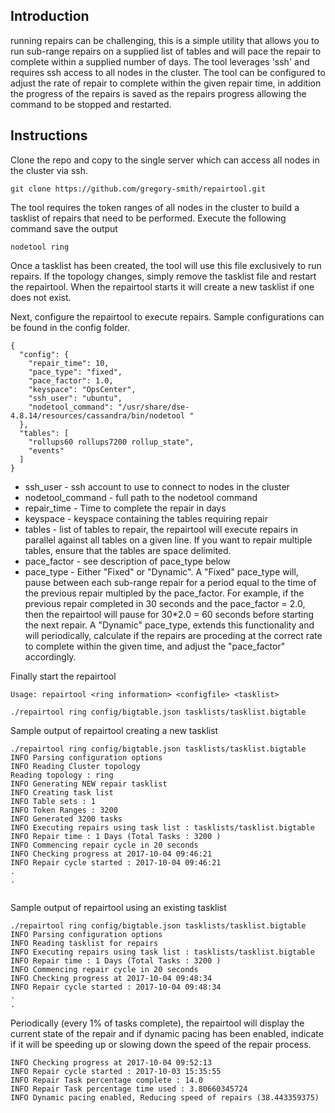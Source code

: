 ## Introduction
running repairs can be challenging, this is a simple utility that allows you to run sub-range repairs on a supplied list of tables and will pace the repair to complete within a supplied number of days. The tool leverages 'ssh' and requires ssh access to all nodes in the cluster. The tool can be configured to adjust the rate of repair to complete within the given repair time, in addition the progress of the repairs is saved as the repairs progress allowing the command to be stopped and restarted.


## Instructions
Clone the repo and copy to the single server which can access all nodes in the cluster via ssh.
```
git clone https://github.com/gregory-smith/repairtool.git
```
The tool requires the token ranges of all nodes in the cluster to build a tasklist of repairs that need to be performed. Execute the following command save the output
```
nodetool ring
```
Once a tasklist has been created, the tool will use this file exclusively to run repairs. If the topology changes, simply remove the tasklist file and restart the repairtool. When the repairtool starts it will create a new tasklist if one does not exist.

Next, configure the repairtool to execute repairs. Sample configurations can be found in the config folder.

```
{
  "config": {
    "repair_time": 10,
    "pace_type": "fixed",
    "pace_factor": 1.0,
    "keyspace": "OpsCenter",
    "ssh_user": "ubuntu",
    "nodetool_command": "/usr/share/dse-4.8.14/resources/cassandra/bin/nodetool "
  },
  "tables": [
    "rollups60 rollups7200 rollup_state",
    "events"
  ]
}
```

* ssh_user - ssh account to use to connect to nodes in the cluster
* nodetool_command - full path to the nodetool command
* repair_time - Time to complete the repair in days
* keyspace - keyspace containing the tables requiring repair
* tables - list of tables to repair, the repairtool will execute repairs in parallel against all tables on a given line. If you want to repair multiple tables, ensure that the tables are space delimited.
* pace_factor - see description of pace_type below
* pace_type - Either "Fixed" or "Dynamic".
A "Fixed" pace_type will, pause between each sub-range repair for a period equal to the time of the previous repair multipled by the pace_factor. For example, if the previous repair completed in 30 seconds and the pace_factor = 2.0, then the repairtool will pause for 30*2.0 = 60 seconds before starting the next repair.
A "Dynamic" pace_type, extends this functionality and will periodically, calculate if the repairs are proceding at the correct rate to complete within the given time, and adjust the "pace_factor" accordingly.


Finally start the repairtool

```
Usage: repairtool <ring information> <configfile> <tasklist>

./repairtool ring config/bigtable.json tasklists/tasklist.bigtable
```


Sample output of repairtool creating a new tasklist

```
./repairtool ring config/bigtable.json tasklists/tasklist.bigtable
INFO Parsing configuration options
INFO Reading Cluster topology
Reading topology : ring
INFO Generating NEW repair tasklist
INFO Creating task list
INFO Table sets : 1
INFO Token Ranges : 3200
INFO Generated 3200 tasks
INFO Executing repairs using task list : tasklists/tasklist.bigtable
INFO Repair time : 1 Days (Total Tasks : 3200 )
INFO Commencing repair cycle in 20 seconds
INFO Checking progress at 2017-10-04 09:46:21
INFO Repair cycle started : 2017-10-04 09:46:21
.
.


```

Sample output of repairtool using an existing tasklist

```
./repairtool ring config/bigtable.json tasklists/tasklist.bigtable
INFO Parsing configuration options
INFO Reading tasklist for repairs
INFO Executing repairs using task list : tasklists/tasklist.bigtable
INFO Repair time : 1 Days (Total Tasks : 3200 )
INFO Commencing repair cycle in 20 seconds
INFO Checking progress at 2017-10-04 09:48:34
INFO Repair cycle started : 2017-10-04 09:48:34
.
.

```

Periodically (every 1% of tasks complete), the repairtool will display the current state of the repair and if dynamic pacing has been enabled, indicate if it will be speeding up or slowing down the speed of the repair process.

```
INFO Checking progress at 2017-10-04 09:52:13
INFO Repair cycle started : 2017-10-03 15:35:55
INFO Repair Task percentage complete : 14.0
INFO Repair Task percentage time used : 3.80660345724
INFO Dynamic pacing enabled, Reducing speed of repairs (38.443359375)
```
